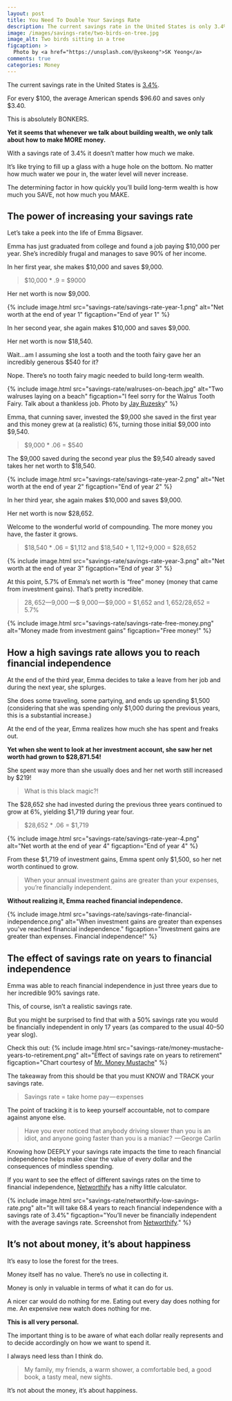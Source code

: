 ```yaml
---
layout: post
title: You Need To Double Your Savings Rate
description: The current savings rate in the United States is only 3.4%. This is BONKERS.
image: /images/savings-rate/two-birds-on-tree.jpg
image_alt: Two birds sitting in a tree
figcaption: >
  Photo by <a href="https://unsplash.com/@yskeong">SK Yeong</a>
comments: true
categories: Money
---
```


The current savings rate in the United States is [3.4%](https://fred.stlouisfed.org/series/PSAVERT). 

For every $100, the average American spends $96.60 and saves only $3.40.

This is absolutely BONKERS.

**Yet it seems that whenever we talk about building wealth, we only talk about how to make MORE money.**

With a savings rate of 3.4% it doesn’t matter how much we make.

It’s like trying to fill up a glass with a huge hole on the bottom. No matter how much water we pour in, the water level will never increase.

The determining factor in how quickly you’ll build long-term wealth is how much you SAVE, not how much you MAKE.

## The power of increasing your savings rate
Let’s take a peek into the life of  Emma Bigsaver. 

Emma has just graduated from college and found a job paying $10,000 per year. She’s incredibly frugal and manages to save 90% of her income.

In her first year, she makes $10,000 and saves $9,000. 

> $10,000 * .9 = $9000

Her net worth is now $9,000.

{% include image.html src="savings-rate/savings-rate-year-1.png" alt="Net worth at the end of year 1" figcaption="End of year 1" %}

In her second year, she again makes $10,000 and saves $9,000.

Her net worth is now $18,540.

Wait…am I assuming she lost a tooth and the tooth fairy gave her an incredibly generous $540 for it?

Nope. There’s no tooth fairy magic needed to build long-term wealth.

{% include image.html src="savings-rate/walruses-on-beach.jpg" alt="Two walruses laying on a beach" figcaption="I feel sorry for the Walrus Tooth Fairy. Talk about a thankless job. Photo by <a href='https://unsplash.com/@wolsenburg'>Jay Ruzesky</a>" %}

Emma, that cunning saver, invested the $9,000 she saved in the first year and this money grew at (a realistic) 6%, turning those initial $9,000 into $9,540.

> $9,000 * .06 = $540

The $9,000 saved during the second year plus the $9,540 already saved takes her net worth to $18,540.

{% include image.html src="savings-rate/savings-rate-year-2.png" alt="Net worth at the end of year 2" figcaption="End of year 2" %}

In her third year, she again makes $10,000 and saves $9,000.

Her net worth is now $28,652. 

Welcome to the wonderful world of compounding. The more money you have, the faster it grows.

> $18,540 * .06 = $1,112 and $18,540 + $1,112 +$9,000 = $28,652

{% include image.html src="savings-rate/savings-rate-year-3.png" alt="Net worth at the end of year 3" figcaption="End of year 3" %}

At this point, 5.7% of Emma’s net worth is “free” money (money that came from investment gains). That’s pretty incredible.

> $28,652 — $9,000 —$ 9,000 — $9,000 = $1,652 and $1,652/$28,652 = 5.7%

{% include image.html src="savings-rate/savings-rate-free-money.png" alt="Money made from investment gains" figcaption="Free money!" %}

## How a high savings rate allows you to reach financial independence
At the end of the third year, Emma decides to take a leave from her job and during the next year, she splurges.

She does some traveling, some partying, and ends up spending $1,500 (considering that she was spending only $1,000 during the previous years, this is a substantial increase.)

At the end of the year, Emma realizes how much she has spent and freaks out.

**Yet when she went to look at her investment account, she saw her net worth had grown to $28,871.54!**

She spent way more than she usually does and her net worth still increased by $219!

> What is this black magic?!

The $28,652 she had invested during the previous three years continued to grow at 6%, yielding $1,719 during year four.

> $28,652 * .06 = $1,719

{% include image.html src="savings-rate/savings-rate-year-4.png" alt="Net worth at the end of year 4" figcaption="End of year 4" %}

From these $1,719 of investment gains, Emma spent only $1,500, so her net worth continued to grow.

> When your annual investment gains are greater than your expenses, you’re financially independent.

**Without realizing it, Emma reached financial independence.**

{% include image.html src="savings-rate/savings-rate-financial-independence.png" alt="When investment gains are greater than expenses you've reached financial independence." figcaption="Investment gains are greater than expenses. Financial independence!" %}

## The effect of savings rate on years to financial independence
Emma was able to reach financial independence in just three years due to her incredible 90% savings rate.

This, of course, isn’t a realistic savings rate.

But you might be surprised to find that with a 50% savings rate you would be financially independent in only 17 years (as compared to the usual 40–50 year slog).

Check this out:
{% include image.html src="savings-rate/money-mustache-years-to-retirement.png" alt="Effect of savings rate on years to retirement" figcaption="Chart courtesy of <a href='http://www.mrmoneymustache.com/2012/01/13/the-shockingly-simple-math-behind-early-retirement/'>Mr. Money Mustache</a>" %}

The takeaway from this should be that you must KNOW and TRACK your savings rate.

> Savings rate = take home pay — expenses

The point of tracking it is to keep yourself accountable, not to compare against anyone else.

> Have you ever noticed that anybody driving slower than you is an idiot, and anyone going faster than you is a maniac?  — George Carlin

Knowing how DEEPLY your savings rate impacts the time to reach financial independence helps make clear the value of every dollar and the consequences of mindless spending.

If you want to see the effect of different savings rates on the time to financial independence, [Networthify](https://networthify.com/calculator/earlyretirement) has a nifty little calculator.

{% include image.html src="savings-rate/networthify-low-savings-rate.png" alt="It will take 68.4 years to reach financial independence with a savings rate of 3.4%" figcaption="You’ll never be financially independent with the average savings rate. Screenshot from <a href='https://networthify.com/calculator/earlyretirement?income=50000&initialBalance=0&expenses=48300&annualPct=6&withdrawalRate=4'>Networthify</a>." %}

## It’s not about money, it’s about happiness
It’s easy to lose the forest for the trees.

Money itself has no value. There’s no use in collecting it.

Money is only in valuable in terms of what it can do for us.

A nicer car would do nothing for me. Eating out every day does nothing for me. An expensive new watch does nothing for me.

**This is all very personal.**

The important thing is to be aware of what each dollar really represents and to decide accordingly on how we want to spend it.

I always need less than I think do.

> My family, my friends, a warm shower, a comfortable bed, a good book, a tasty meal, new sights.

It’s not about the money, it’s about happiness.
